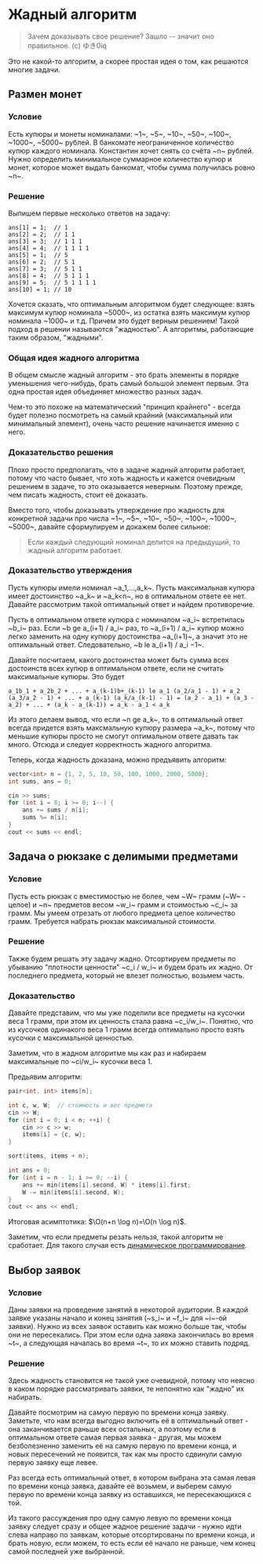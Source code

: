 # Жадный алгоритм

> Зачем доказывать свое решение? Зашло -- значит оно правильное. (c) ゆき0iq

Это не какой-то алгоритм, а скорее простая идея о том, как решаются многие задачи.

## Размен монет

### Условие

Есть купюры и монеты номиналами: ~1~, ~5~, ~10~, ~50~, ~100~, ~1000~, ~5000~ рублей. В банкомате неограниченное количество купюр каждого номинала. Константин хочет снять со счёта ~n~ рублей. Нужно определить минимальное суммарное количество купюр и монет, которое может выдать банкомат, чтобы сумма получилась ровно ~n~.

### Решение

Выпишем первые несколько ответов на задачу:

```
ans[1] = 1;  // 1
ans[2] = 2;  // 1 1
ans[3] = 3;  // 1 1 1
ans[4] = 4;  // 1 1 1 1
ans[5] = 1;  // 5
ans[6] = 2;  // 5 1
ans[7] = 3;  // 5 1 1
ans[8] = 4;  // 5 1 1 1
ans[9] = 5;  // 5 1 1 1 1
ans[10] = 1; // 10
```

Хочется сказать, что оптимальным алгоритмом будет следующее: взять максимум купюр номинала ~5000~, из остатка взять максимум купюр номинала ~1000~ и т.д. Причем это будет верным решением! Такой подход в решении называются "жадностью". А алгоритмы, работающие таким образом, "жадными".

### Общая идея жадного алгоритма

В общем смысле жадный алгоритм - это брать элементы в порядке уменьшения чего-нибудь, брать самый большой элемент первым. Эта одна простая идея объединяет множество разных задач.

Чем-то это похоже на математический "принцип крайнего" - всегда будет полезно посмотреть на самый крайний (максимальный или минимальный элемент), очень часто решение начинается именно с него.

### Доказательство решения

Плохо просто предполагать, что в задаче жадный алгоритм работает, потому что часто бывает, что хоть жадность и кажется очевидным решением в задаче, то это оказывается неверным. Поэтому прежде, чем писать жадность, стоит её доказать.

Вместо того, чтобы доказывать утверждение про жадность для конкретной задачи про числа ~1~, ~5~, ~10~, ~50~, ~100~, ~1000~, ~5000~, давайте сформулируем и докажем более сильное:

> Если каждый следующий номинал делится на предыдущий, то жадный алгоритм работает.

### Доказательство утверждения

Пусть купюры имели номинал ~a_1,...,a_k~. Пусть максимальная купюра имеет достоинство ~a_k~ и ~a_k<n~, но в оптимальном ответе ее нет. Давайте рассмотрим такой оптимальный ответ и найдем противоречие.

Пусть в оптимальном ответе купюра с номиналом ~a_i~ встретилась ~b_i~ раз. Если ~b ge a_(i+1) / a_i~ раз, то ~a_(i+1) / a_i~ купюр можно легко заменить на одну купюру достоинства ~a_(i+1)~, а значит это не оптимальный ответ. Следовательно, ~b le a_(i+1) / a_i −1~.

Давайте посчитаем, какого достоинства может быть сумма всех достоинств всех купюр в оптимальном ответе, если не считать максимальные купюры. Это будет

```asciimath
a_1b_1 + a_2b_2 + ... + a_(k-1)b+_(k-1) le a_1 (a_2/a_1 - 1) + a_2 (a_3/a_2 - 1) + ... + a_(k-1) (a_k/a_(k-1) - 1) = (a_2 - a_1) + (a_3 - a_2) + ... + (a_k - a_(k-1)) = a_k - a_1 < a_k
```

Из этого делаем вывод, что если ~n ge a_k~, то в оптимальный ответ всегда придется взять максмальную купюру размера ~a_k~, потому что меньшие купюры просто не смогут оптимальном ответе давать так много. Отсюда и следует корректность жадного алгоритма.

Теперь, когда жадность доказана, можно предъявить алгоритм:

```cpp
vector<int> n = {1, 2, 5, 10, 50, 100, 1000, 2000, 5000};
int sums, ans = 0;

cin >> sums;
for (int i = 8; i >= 0; i--) {
    ans += sums / n[i];
    sums %= n[i];
}
cout << sums << endl;
```

## Задача о рюкзаке с делимыми предметами

### Условие

Пусть есть рюкзак с вместимостью не более, чем ~W~ грамм (~W~ - целое) и ~n~ предметов весом ~w_i~ грамм и стоимостью ~c_i~ за грамм. Мы умеем отрезать от любого предмета целое количество грамм. Требуется набрать рюкзак максимальной стоимости.

### Решение

Также будем решать эту задачу жадно. Отсортируем предметы по убыванию "плотности ценности" ~c_i / w_i~ и будем брать их жадно. От последнего предмета, который не влезет полностью, возьмем часть.

### Доказательство

Давайте представим, что мы уже поделили все предметы на кусочки веса 1 грамм, при этом их ценность стала равна ~c_i/w_i~. Понятно, что из кусочков одинакого веса 1 грамм всегда оптимально просто взять кусочки с максимальной ценностью.

Заметим, что в жадном алгоритме мы как раз и набираем максимальные по ~ci/w_i~ кусочки веса 1.

Предьявим алгоритм:

```cpp
pair<int, int> items[n];

int c, w, W;  // стоимость и вес предмета 
cin >> W; 
for (int i = 0; i < n; ++i) { 
    cin >> c >> w;
    items[i] = {c, w};
}

sort(items, items + n);

int ans = 0;
for (int i = n - 1; i >= 0; --i) {
    ans += min(items[i].second, W) * items[i].first;
    W -= min(items[i].second, W);
}
cout << ans << endl;
```

Итоговая асимптотика: $\O(n+n \log n)=\O(n \log n)$.

Заметим, что если предметы резать нельзя, такой алгоритм не сработает. Для такого случая есть [динамическое программирование](d1.html).

## Выбор заявок

### Условие

Даны заявки на проведение занятий в некоторой аудитории. В каждой заявке указаны начало и конец занятия (~s_i~ и ~f_i~ для ~i~-ой заявки). Нужно из всех заявок оставить как можно больше так, чтобы они не пересекались. При этом если одна заявка закончилась во время ~t~, а следующая началась во время ~t~, то их можно ставить подряд.

### Решение

Здесь жадность становится не такой уже очевидной, потому что неясно в каком порядке рассматривать заявки, те непонятно как "жадно" их набирать.

Давайте посмотрим на самую первую по времени конца заявку. Заметьте, что нам всегда выгодно включить её в оптимальный ответ - она заканчивается раньше всех остальных, а поэтому если в оптимальном ответе самая первая заявка - другая, мы можем безболезненно заменить её на самую первую по времени конца, и новых пересечений не появится, так как мы просто сдвинули самую первую заявку еще левее.

Раз всегда есть оптимальный ответ, в котором выбрана эта самая левая по времени конца заявка, давайте её возьмем, и выберем самую первую по времени конца заявку из оставшихся, не пересекающихся с той.

Из такого рассуждения про одну самую левую по времени конца заявку следует сразу и общее жадное решение задачи - нужно идти слева направо по заявкам, которые отсортированы по времени конца, и брать новую, если можем, то есть если её начало не раньше, чем конец самой последней уже выбранной.
